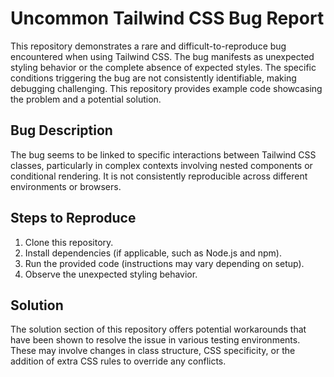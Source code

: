 # Uncommon Tailwind CSS Bug Report

This repository demonstrates a rare and difficult-to-reproduce bug encountered when using Tailwind CSS. The bug manifests as unexpected styling behavior or the complete absence of expected styles.  The specific conditions triggering the bug are not consistently identifiable, making debugging challenging.  This repository provides example code showcasing the problem and a potential solution.

## Bug Description

The bug seems to be linked to specific interactions between Tailwind CSS classes, particularly in complex contexts involving nested components or conditional rendering. It is not consistently reproducible across different environments or browsers.

## Steps to Reproduce

1. Clone this repository.
2. Install dependencies (if applicable, such as Node.js and npm).
3. Run the provided code (instructions may vary depending on setup). 
4. Observe the unexpected styling behavior. 

## Solution

The solution section of this repository offers potential workarounds that have been shown to resolve the issue in various testing environments.  These may involve changes in class structure, CSS specificity, or the addition of extra CSS rules to override any conflicts.